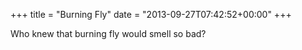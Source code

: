 +++
title = "Burning Fly"
date = "2013-09-27T07:42:52+00:00"
+++

Who knew that burning fly would smell so bad?
			